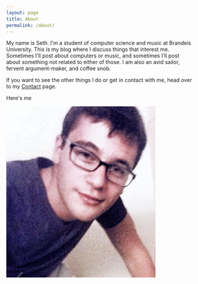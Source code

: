 ```yaml
---
layout: page
title: About
permalink: /about/
---
```


My name is Seth.  I'm a student of computer science and music at Brandeis University.  This is my blog where I discuss things that interest me.  Sometimes I'll post about computers or music, and sometimes I'll post about something not related to either of those.  I am also an avid sailor, fervent argument-maker, and coffee snob.

If you want to see the other things I do or get in contact with me, head over to my [Contact](http://sethrait.com/contact/) page.

Here's me

![alt text](/assets/images/me.png "It's grainy for the aesthetic")
